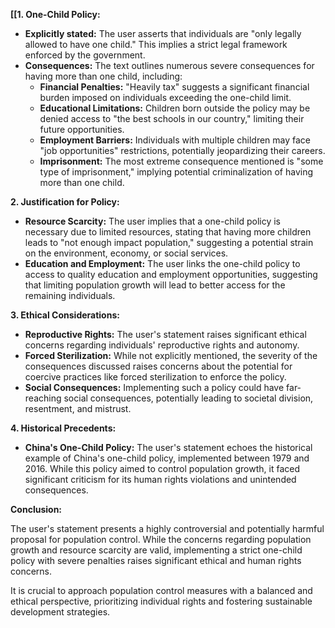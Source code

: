 
**[[1. One-Child Policy:**

* **Explicitly stated:** The user asserts that individuals are "only legally allowed to have one child." This implies a strict legal framework enforced by the government.
* **Consequences:** The text outlines numerous severe consequences for having more than one child, including:
    * **Financial Penalties:** "Heavily tax" suggests a significant financial burden imposed on individuals exceeding the one-child limit.
    * **Educational Limitations:** Children born outside the policy may be denied access to "the best schools in our country," limiting their future opportunities.
    * **Employment Barriers:** Individuals with multiple children may face "job opportunities" restrictions, potentially jeopardizing their careers.
    * **Imprisonment:**  The most extreme consequence mentioned is "some type of imprisonment," implying potential criminalization of having more than one child.

**2. Justification for Policy:**

* **Resource Scarcity:** The user implies that a one-child policy is necessary due to limited resources, stating that having more children leads to "not enough impact population," suggesting a potential strain on the environment, economy, or social services. 
* **Education and Employment:** The user links the one-child policy to access to quality education and employment opportunities, suggesting that limiting population growth will lead to better access for the remaining individuals.

**3. Ethical Considerations:**

* **Reproductive Rights:** The user's statement raises significant ethical concerns regarding individuals' reproductive rights and autonomy. 
* **Forced Sterilization:** While not explicitly mentioned, the severity of the consequences discussed raises concerns about the potential for coercive practices like forced sterilization to enforce the policy.
* **Social Consequences:** Implementing such a policy could have far-reaching social consequences, potentially leading to societal division, resentment, and mistrust.

**4. Historical Precedents:**

* **China's One-Child Policy:**  The user's statement echoes the historical example of China's one-child policy, implemented between 1979 and 2016. While this policy aimed to control population growth, it faced significant criticism for its human rights violations and unintended consequences.

**Conclusion:**

The user's statement presents a highly controversial and potentially harmful proposal for population control. While the concerns regarding population growth and resource scarcity are valid, implementing a strict one-child policy with severe penalties raises significant ethical and human rights concerns. 

It is crucial to approach population control measures with a balanced and ethical perspective, prioritizing individual rights and fostering sustainable development strategies. 

